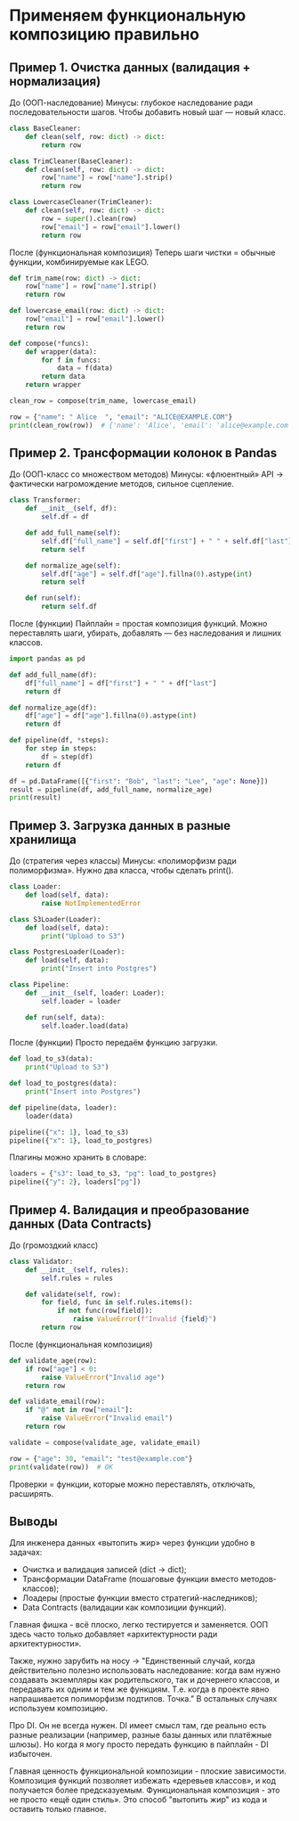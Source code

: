 # Применяем функциональную композицию правильно

## Пример 1. Очистка данных (валидация + нормализация)

До (ООП-наследование)
Минусы: глубокое наследование ради последовательности шагов. Чтобы добавить новый шаг — новый класс.
```python
class BaseCleaner:
    def clean(self, row: dict) -> dict:
        return row

class TrimCleaner(BaseCleaner):
    def clean(self, row: dict) -> dict:
        row["name"] = row["name"].strip()
        return row

class LowercaseCleaner(TrimCleaner):
    def clean(self, row: dict) -> dict:
        row = super().clean(row)
        row["email"] = row["email"].lower()
        return row
```

После (функциональная композиция)
Теперь шаги чистки = обычные функции, комбинируемые как LEGO.
```python
def trim_name(row: dict) -> dict:
    row["name"] = row["name"].strip()
    return row

def lowercase_email(row: dict) -> dict:
    row["email"] = row["email"].lower()
    return row

def compose(*funcs):
    def wrapper(data):
        for f in funcs:
            data = f(data)
        return data
    return wrapper

clean_row = compose(trim_name, lowercase_email)

row = {"name": " Alice  ", "email": "ALICE@EXAMPLE.COM"}
print(clean_row(row))  # {'name': 'Alice', 'email': 'alice@example.com'}
```

## Пример 2. Трансформации колонок в Pandas

До (ООП-класс со множеством методов)
Минусы: «флюентный» API → фактически нагромождение методов, сильное сцепление.
```python
class Transformer:
    def __init__(self, df):
        self.df = df

    def add_full_name(self):
        self.df["full_name"] = self.df["first"] + " " + self.df["last"]
        return self

    def normalize_age(self):
        self.df["age"] = self.df["age"].fillna(0).astype(int)
        return self

    def run(self):
        return self.df
```

После (функции)
Пайплайн = простая композиция функций. Можно переставлять шаги, убирать, добавлять — без наследования и лишних классов.
```python
import pandas as pd

def add_full_name(df):
    df["full_name"] = df["first"] + " " + df["last"]
    return df

def normalize_age(df):
    df["age"] = df["age"].fillna(0).astype(int)
    return df

def pipeline(df, *steps):
    for step in steps:
        df = step(df)
    return df

df = pd.DataFrame([{"first": "Bob", "last": "Lee", "age": None}])
result = pipeline(df, add_full_name, normalize_age)
print(result)
```

## Пример 3. Загрузка данных в разные хранилища

До (стратегия через классы)
Минусы: «полиморфизм ради полиморфизма». Нужно два класса, чтобы сделать print().
```python
class Loader:
    def load(self, data):
        raise NotImplementedError

class S3Loader(Loader):
    def load(self, data):
        print("Upload to S3")

class PostgresLoader(Loader):
    def load(self, data):
        print("Insert into Postgres")

class Pipeline:
    def __init__(self, loader: Loader):
        self.loader = loader

    def run(self, data):
        self.loader.load(data)
```

После (функции)
Просто передаём функцию загрузки.

```python
def load_to_s3(data):
    print("Upload to S3")

def load_to_postgres(data):
    print("Insert into Postgres")

def pipeline(data, loader):
    loader(data)

pipeline({"x": 1}, load_to_s3)
pipeline({"x": 1}, load_to_postgres)
```
Плагины можно хранить в словаре:
```python
loaders = {"s3": load_to_s3, "pg": load_to_postgres}
pipeline({"y": 2}, loaders["pg"])
```

## Пример 4. Валидация и преобразование данных (Data Contracts)

До (громоздкий класс)
```python
class Validator:
    def __init__(self, rules):
        self.rules = rules

    def validate(self, row):
        for field, func in self.rules.items():
            if not func(row[field]):
                raise ValueError(f"Invalid {field}")
        return row
```

После (функциональная композиция)
```python
def validate_age(row):
    if row["age"] < 0:
        raise ValueError("Invalid age")
    return row

def validate_email(row):
    if "@" not in row["email"]:
        raise ValueError("Invalid email")
    return row

validate = compose(validate_age, validate_email)

row = {"age": 30, "email": "test@example.com"}
print(validate(row))  # OK
```

Проверки = функции, которые можно переставлять, отключать, расширять.

## Выводы

Для инженера данных «вытопить жир» через функции удобно в задачах:
- Очистка и валидация записей (dict → dict);
- Трансформации DataFrame (пошаговые функции вместо методов-классов);
- Лоадеры (простые функции вместо стратегий-наследников);
- Data Contracts (валидации как композиции функций).

Главная фишка - всё плоско, легко тестируется и заменяется.
ООП здесь часто только добавляет «архитектурности ради архитектурности».

Также, нужно зарубить на носу -> 
"Единственный случай, когда действительно полезно использовать наследование: когда вам нужно создавать экземпляры как родительского, так и дочернего классов, и передавать их одним и тем же функциям. Т.е. когда в проекте явно напрашивается полиморфизм подтипов. Точка." 
В остальных случаях используем композицию. 

Про DI.
Он не всегда нужен. DI имеет смысл там, где реально есть разные реализации (например, разные базы данных или платёжные шлюзы). Но когда я могу просто передать функцию в пайплайн - DI избыточен.

Главная ценность функциональной композиции - плоские зависимости.
Композиция функций позволяет избежать «деревьев классов», и код получается более предсказуемым.
Функциональная композиция - это не просто «ещё один стиль». Это способ "вытопить жир" из кода и оставить только главное.
